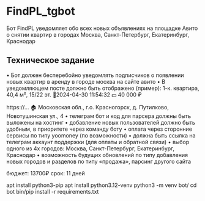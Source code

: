 # FindPL_tgbot
Бот FindPL уведомляет обо всех новых объявлениях на площадке Авито о снятии квартир в городах  Москва, Санкт-Петербург, Екатеринбург, Краснодар


## Техническое задание
• Бот должен бесперебойно уведомлять подписчиков о появлении новых квартир в аренду в городе москва на сайте авито 
• В уведомляющем посте должно быть отображено (пример):
  1-к. квартира, 40,4 м², 15/22 эт. 
  📆2024-04-30 11:54:32
  💵 40 000 ₽ 
  
  https://…
  🏠 Московская обл., г.о. Красногорск, д. Путилково, Новотушинская ул., 4
• телеграм бот и код для парсера должны быть выложены на хостинг 
• добавление новых пользователей должно быть удобным, в приоритете через команду боту
• оплата через сторонние сервисы по типу yoomoney (по возможности)
• должна быть ссылка на телеграм аккаунт поддержки (для оплаты и обратной связи)
• выбор одного из 4х городов: Москва, Санкт-Петербург, Екатеринбург, Краснодар
• возможность будущих обновлений по типу добавления новых городов и разделов по типу «продажа», парсинг другого сайта


бюджет: 13700₽
срок: 11 дней




apt install python3-pip
apt install python3.12-venv
python3 -m venv bot/
cd bot
bin/pip install -r requirements.txt
